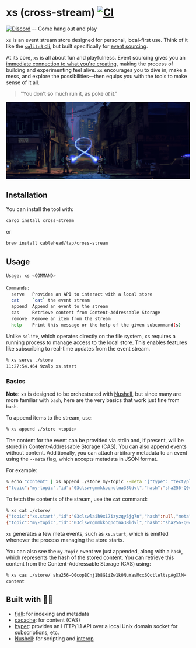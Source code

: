 # xs (cross-stream) [![CI](https://github.com/cablehead/xs/actions/workflows/ci.yml/badge.svg)](https://github.com/cablehead/xs/actions/workflows/ci.yml)

[![Discord](https://img.shields.io/discord/1182364431435436042?logo=discord)](https://discord.com/invite/YNbScHBHrh)
-- Come hang out and play

`xs` is an event stream store designed for personal, local-first use. Think of
it like the [`sqlite3` cli](https://sqlite.org/cli.html), but built specifically
for [event sourcing](https://martinfowler.com/eaaDev/EventSourcing.html).

At its core, `xs` is all about fun and playfulness. Event sourcing gives you an
[immediate connection to what you're creating](https://youtu.be/a-OyoVcbwWE?si=kfuJ0KkSGlN21GBL&t=121),
making the process of building and experimenting feel alive. `xs` encourages you
to dive in, make a mess, and explore the possibilities—then equips you with the
tools to make sense of it all.

> "You don't so much run it, as poke _at_ it."

![overview](./docs/overview.png)

## Installation

You can install the tool with:

```sh
cargo install cross-stream
```

or

```sh
brew install cablehead/tap/cross-stream
```

## Usage

```sh
Usage: xs <COMMAND>

Commands:
  serve   Provides an API to interact with a local store
  cat     `cat` the event stream
  append  Append an event to the stream
  cas     Retrieve content from Content-Addressable Storage
  remove  Remove an item from the stream
  help    Print this message or the help of the given subcommand(s)
```

Unlike `sqlite`, which operates directly on the file system, xs requires a
running process to manage access to the local store. This enables features like
subscribing to real-time updates from the event stream.

```bash
% xs serve ./store
11:27:54.464 9zalp xs.start
```

### Basics

**Note:** `xs` is designed to be orchestrated with
[Nushell](https://www.nushell.sh), but since many are more familiar with `bash`,
here are the very basics that work just fine from `bash`.

To append items to the stream, use:

```bash
% xs append ./store <topic>
```

The content for the event can be provided via stdin and, if present, will be
stored in Content-Addressable Storage (CAS). You can also append events without
content. Additionally, you can attach arbitrary metadata to an event using the
`--meta` flag, which accepts metadata in JSON format.

For example:

```bash
% echo "content" | xs append ./store my-topic --meta '{"type": "text/plain"}'
{"topic":"my-topic","id":"03clswrgmmkkoqnotna38ldvl","hash":"sha256-Q0copBCnj1b8G1iZw1k0NuYasMcx6QctleltspAgXlM=","meta":{"type":"text/plain"},"ttl":"forever"}
```

To fetch the contents of the stream, use the `cat` command:

```bash
% xs cat ./store/
{"topic":"xs.start","id":"03clswlaih9x17izyzqy5jg7n","hash":null,"meta":{"expose":null},"ttl":null}
{"topic":"my-topic","id":"03clswrgmmkkoqnotna38ldvl","hash":"sha256-Q0copBCnj1b8G1iZw1k0NuYasMcx6QctleltspAgXlM=","meta":{"type":"text/plain"},"ttl":"forever"}
```

`xs` generates a few meta events, such as `xs.start`, which is emitted whenever
the process managing the store starts.

You can also see the `my-topic` event we just appended, along with a `hash`,
which represents the hash of the stored content. You can retrieve this content
from the Content-Addressable Storage (CAS) using:

```bash
% xs cas ./store/ sha256-Q0copBCnj1b8G1iZw1k0NuYasMcx6QctleltspAgXlM=
content
```

## Built with 🙏💚

- [fjall](https://github.com/fjall-rs/fjall): for indexing and metadata
- [cacache](https://github.com/zkat/cacache-rs): for content (CAS)
- [hyper](https://hyper.rs/guides/1/server/echo/): provides an HTTP/1.1 API over
  a local Unix domain socket for subscriptions, etc.
- [Nushell](https://www.nushell.sh): for scripting and
  [interop](https://utopia.rosano.ca/interoperable-visions/)
